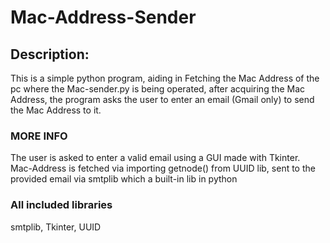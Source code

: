 # Mac-Address-Sender
## Description:
This is a simple python program, aiding in Fetching the Mac Address of the pc where the Mac-sender.py is being operated, after acquiring the Mac Address, the program asks the user to enter an email (Gmail only) to send the Mac Address to it.

### MORE INFO
The user is asked to enter a valid email using a GUI made with Tkinter.\
Mac-Address is fetched via importing getnode() from UUID lib, sent to the provided email via smtplib which a built-in lib in python

### All included libraries
smtplib, Tkinter, UUID

